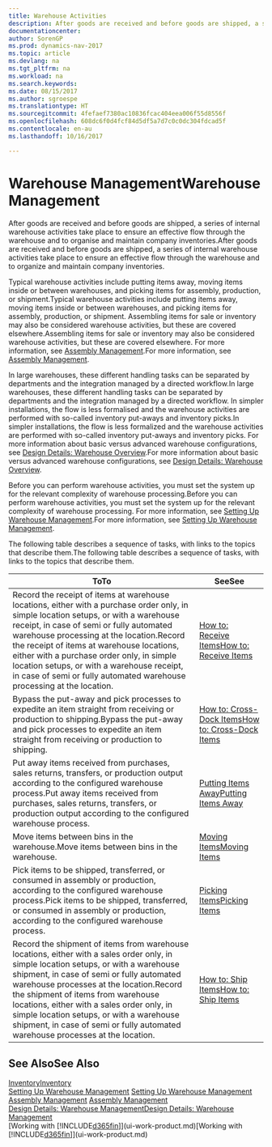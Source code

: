 ```yaml
---
title: Warehouse Activities
description: After goods are received and before goods are shipped, a series of internal warehouse activities take place to ensure an effective flow through the warehouse and to organise and maintain company inventories.
documentationcenter: 
author: SorenGP
ms.prod: dynamics-nav-2017
ms.topic: article
ms.devlang: na
ms.tgt_pltfrm: na
ms.workload: na
ms.search.keywords: 
ms.date: 08/15/2017
ms.author: sgroespe
ms.translationtype: HT
ms.sourcegitcommit: 4fefaef7380ac10836fcac404eea006f55d8556f
ms.openlocfilehash: 608dc6f0d4fcf84d5df5a7d7c0c0dc304fdcad5f
ms.contentlocale: en-au
ms.lasthandoff: 10/16/2017

---
```

# <a name="warehouse-management"></a><span data-ttu-id="8772c-103">Warehouse Management</span><span class="sxs-lookup"><span data-stu-id="8772c-103">Warehouse Management</span></span>
<span data-ttu-id="8772c-104">After goods are received and before goods are shipped, a series of internal warehouse activities take place to ensure an effective flow through the warehouse and to organise and maintain company inventories.</span><span class="sxs-lookup"><span data-stu-id="8772c-104">After goods are received and before goods are shipped, a series of internal warehouse activities take place to ensure an effective flow through the warehouse and to organize and maintain company inventories.</span></span>

<span data-ttu-id="8772c-105">Typical warehouse activities include putting items away, moving items inside or between warehouses, and picking items for assembly, production, or shipment.</span><span class="sxs-lookup"><span data-stu-id="8772c-105">Typical warehouse activities include putting items away, moving items inside or between warehouses, and picking items for assembly, production, or shipment.</span></span> <span data-ttu-id="8772c-106">Assembling items for sale or inventory may also be considered warehouse activities, but these are covered elsewhere.</span><span class="sxs-lookup"><span data-stu-id="8772c-106">Assembling items for sale or inventory may also be considered warehouse activities, but these are covered elsewhere.</span></span> <span data-ttu-id="8772c-107">For more information, see [Assembly Management](assembly-assemble-items.md).</span><span class="sxs-lookup"><span data-stu-id="8772c-107">For more information, see [Assembly Management](assembly-assemble-items.md).</span></span>  

<span data-ttu-id="8772c-108">In large warehouses, these different handling tasks can be separated by departments and the integration managed by a directed workflow.</span><span class="sxs-lookup"><span data-stu-id="8772c-108">In large warehouses, these different handling tasks can be separated by departments and the integration managed by a directed workflow.</span></span> <span data-ttu-id="8772c-109">In simpler installations, the flow is less formalised and the warehouse activities are performed with so-called inventory put-aways and inventory picks.</span><span class="sxs-lookup"><span data-stu-id="8772c-109">In simpler installations, the flow is less formalized and the warehouse activities are performed with so-called inventory put-aways and inventory picks.</span></span> <span data-ttu-id="8772c-110">For more information about basic versus advanced warehouse configurations, see [Design Details: Warehouse Overview](design-details-warehouse-overview.md).</span><span class="sxs-lookup"><span data-stu-id="8772c-110">For more information about basic versus advanced warehouse configurations, see [Design Details: Warehouse Overview](design-details-warehouse-overview.md).</span></span>

<span data-ttu-id="8772c-111">Before you can perform warehouse activities, you must set the system up for the relevant complexity of warehouse processing.</span><span class="sxs-lookup"><span data-stu-id="8772c-111">Before you can perform warehouse activities, you must set the system up for the relevant complexity of warehouse processing.</span></span> <span data-ttu-id="8772c-112">For more information, see [Setting Up Warehouse Management](warehouse-setup-warehouse.md).</span><span class="sxs-lookup"><span data-stu-id="8772c-112">For more information, see [Setting Up Warehouse Management](warehouse-setup-warehouse.md).</span></span>

 <span data-ttu-id="8772c-113">The following table describes a sequence of tasks, with links to the topics that describe them.</span><span class="sxs-lookup"><span data-stu-id="8772c-113">The following table describes a sequence of tasks, with links to the topics that describe them.</span></span>   

|<span data-ttu-id="8772c-114">**To**</span><span class="sxs-lookup"><span data-stu-id="8772c-114">**To**</span></span>|<span data-ttu-id="8772c-115">**See**</span><span class="sxs-lookup"><span data-stu-id="8772c-115">**See**</span></span>|  
|------------|-------------|  
|<span data-ttu-id="8772c-116">Record the receipt of items at warehouse locations, either with a purchase order only, in simple location setups, or with a warehouse receipt, in case of semi or fully automated warehouse processing at the location.</span><span class="sxs-lookup"><span data-stu-id="8772c-116">Record the receipt of items at warehouse locations, either with a purchase order only, in simple location setups, or with a warehouse receipt, in case of semi or fully automated warehouse processing at the location.</span></span>|[<span data-ttu-id="8772c-117">How to: Receive Items</span><span class="sxs-lookup"><span data-stu-id="8772c-117">How to: Receive Items</span></span>](warehouse-how-receive-items.md)|
|<span data-ttu-id="8772c-118">Bypass the put-away and pick processes to expedite an item straight from receiving or production to shipping.</span><span class="sxs-lookup"><span data-stu-id="8772c-118">Bypass the put-away and pick processes to expedite an item straight from receiving or production to shipping.</span></span>|[<span data-ttu-id="8772c-119">How to: Cross-Dock Items</span><span class="sxs-lookup"><span data-stu-id="8772c-119">How to: Cross-Dock Items</span></span>](warehouse-how-to-cross-dock-items.md)|    
|<span data-ttu-id="8772c-120">Put away items received from purchases, sales returns, transfers, or production output according to the configured warehouse process.</span><span class="sxs-lookup"><span data-stu-id="8772c-120">Put away items received from purchases, sales returns, transfers, or production output according to the configured warehouse process.</span></span>|[<span data-ttu-id="8772c-121">Putting Items Away</span><span class="sxs-lookup"><span data-stu-id="8772c-121">Putting Items Away</span></span>](warehouse-put-away-items.md)|
|<span data-ttu-id="8772c-122">Move items between bins in the warehouse.</span><span class="sxs-lookup"><span data-stu-id="8772c-122">Move items between bins in the warehouse.</span></span>|[<span data-ttu-id="8772c-123">Moving Items</span><span class="sxs-lookup"><span data-stu-id="8772c-123">Moving Items</span></span>](warehouse-move-items.md)|
|<span data-ttu-id="8772c-124">Pick items to be shipped, transferred, or consumed in assembly or production, according to the configured warehouse process.</span><span class="sxs-lookup"><span data-stu-id="8772c-124">Pick items to be shipped, transferred, or consumed in assembly or production, according to the configured warehouse process.</span></span>|[<span data-ttu-id="8772c-125">Picking Items</span><span class="sxs-lookup"><span data-stu-id="8772c-125">Picking Items</span></span>](warehouse-pick-items.md)|
|<span data-ttu-id="8772c-126">Record the shipment of items from warehouse locations, either with a sales order only, in simple location setups, or with a warehouse shipment, in case of semi or fully automated warehouse processes at the location.</span><span class="sxs-lookup"><span data-stu-id="8772c-126">Record the shipment of items from warehouse locations, either with a sales order only, in simple location setups, or with a warehouse shipment, in case of semi or fully automated warehouse processes at the location.</span></span>|[<span data-ttu-id="8772c-127">How to: Ship Items</span><span class="sxs-lookup"><span data-stu-id="8772c-127">How to: Ship Items</span></span>](warehouse-how-ship-items.md)|  

## <a name="see-also"></a><span data-ttu-id="8772c-128">See Also</span><span class="sxs-lookup"><span data-stu-id="8772c-128">See Also</span></span>  
 [<span data-ttu-id="8772c-129">Inventory</span><span class="sxs-lookup"><span data-stu-id="8772c-129">Inventory</span></span>](inventory-manage-inventory.md)  
 <span data-ttu-id="8772c-130">[Setting Up Warehouse Management](warehouse-setup-warehouse.md)   </span><span class="sxs-lookup"><span data-stu-id="8772c-130">[Setting Up Warehouse Management](warehouse-setup-warehouse.md)   </span></span>  
 <span data-ttu-id="8772c-131">[Assembly Management](assembly-assemble-items.md)  </span><span class="sxs-lookup"><span data-stu-id="8772c-131">[Assembly Management](assembly-assemble-items.md)  </span></span>  
[<span data-ttu-id="8772c-132">Design Details: Warehouse Management</span><span class="sxs-lookup"><span data-stu-id="8772c-132">Design Details: Warehouse Management</span></span>](design-details-warehouse-management.md)  
 <span data-ttu-id="8772c-133">[Working with [!INCLUDE[d365fin](includes/d365fin_md.md)]](ui-work-product.md)</span><span class="sxs-lookup"><span data-stu-id="8772c-133">[Working with [!INCLUDE[d365fin](includes/d365fin_md.md)]](ui-work-product.md)</span></span>  

